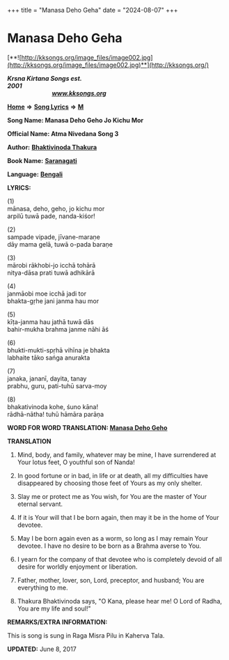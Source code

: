 +++
title = "Manasa Deho Geha"
date = "2024-08-07"
+++

# Manasa Deho Geha
[**![http://kksongs.org/image_files/image002.jpg](http://kksongs.org/image_files/image002.jpg)**](http://kksongs.org/)

**_Krsna Kirtana Songs est. 2001_**                                                                                                                                                 **_www.kksongs.org_**

[**Home**](http://kksongs.org/) **⇒** [**Song Lyrics**](http://kksongs.org/lyrics.html) **⇒** [**M**](http://kksongs.org/songs/song_m.html)

**Song Name: Manasa Deho Geho Jo Kichu Mor**

**Official Name: Atma Nivedana Song 3**

**Author:** [**Bhaktivinoda Thakura**](http://kksongs.org/authors/list/bhaktivinoda.html)

**Book Name:** [**Saranagati**](http://kksongs.org/authors/literature/saranagati.html)

**Language:** [**Bengali**](http://kksongs.org/language/list/bengali.html)

**LYRICS:**

(1)  
mānasa, deho, geho, jo kichu mor  
arpilū tuwā pade, nanda-kiśor!

(2)  
sampade vipade, jīvane-maraṇe  
dāy mama gelā, tuwā o-pada baraṇe

(3)  
mārobi rākhobi-jo icchā tohārā  
nitya-dāsa prati tuwā adhikārā

(4)  
janmāobi moe icchā jadi tor  
bhakta-gṛhe jani janma hau mor

(5)  
kīṭa-janma hau jathā tuwā dās  
bahir-mukha brahma janme nāhi āś

(6)  
bhukti-mukti-spṛhā vihīna je bhakta  
labhaite tāko sańga anurakta

(7)  
janaka, jananī, dayita, tanay  
prabhu, guru, pati-tuhū sarva-moy

(8)  
bhakativinoda kohe, śuno kāna!  
rādhā-nātha! tuhū hāmāra parāṇa

**WORD FOR WORD TRANSLATION: [Manasa Deho Geho](http://kksongs.org/synonym/m/manasadehogeho.html)**

**TRANSLATION**

1) Mind, body, and family, whatever may be mine, I have surrendered at Your lotus feet, O youthful son of Nanda!

2) In good fortune or in bad, in life or at death, all my difficulties have disappeared by choosing those feet of Yours as my only shelter.

3) Slay me or protect me as You wish, for You are the master of Your eternal servant.

4) If it is Your will that I be born again, then may it be in the home of Your devotee.

5) May I be born again even as a worm, so long as I may remain Your devotee. I have no desire to be born as a Brahma averse to You.

6) I yearn for the company of that devotee who is completely devoid of all desire for worldly enjoyment or liberation.

7) Father, mother, lover, son, Lord, preceptor, and husband; You are everything to me.

8) Thakura Bhaktivinoda says, "O Kana, please hear me! O Lord of Radha, You are my life and soul!"

**REMARKS/EXTRA INFORMATION:**

This is song is sung in Raga Misra Pilu in Kaherva Tala.

**UPDATED:** June 8, 2017